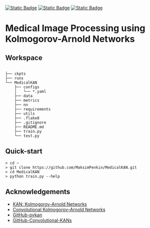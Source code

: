 [![Static Badge](https://badgen.net/static/python/3.9/blue)](https://www.python.org/downloads/release/python-3913/)
[![Static Badge](https://badgen.net/static/pytorch/2.4.0/blue)](https://pytorch.org/get-started/locally/)
[![Static Badge](https://badgen.net/static/flake8/passed/green)](https://flake8.pycqa.org/en/latest/)


# Medical Image Processing using Kolmogorov-Arnold Networks

## Workspace
```

├── ckpts
├── runs
└── MedicalKAN
    ├── configs
    │   └── *.yaml
    ├── data
    ├── metrics
    ├── nn
    ├── requirements
    ├── utils
    ├── .flake8
    ├── .gitignore
    ├── README.md
    ├── train.py
    └── test.py
```

## Quick-start

```
> cd ~
> git clone https://github.com/MaksimPenkin/MedicalKAN.git
> cd MedicalKAN
> python train.py --help
```

## Acknowledgements
- [KAN: Kolmogorov-Arnold Networks](https://arxiv.org/pdf/2404.19756)
- [Convolutional Kolmogorov–Arnold Networks](https://arxiv.org/pdf/2406.13155v1)
- [GitHub-pykan](https://github.com/KindXiaoming/pykan)
- [GitHub-Convolutional-KANs](https://github.com/AntonioTepsich/Convolutional-KANs)
